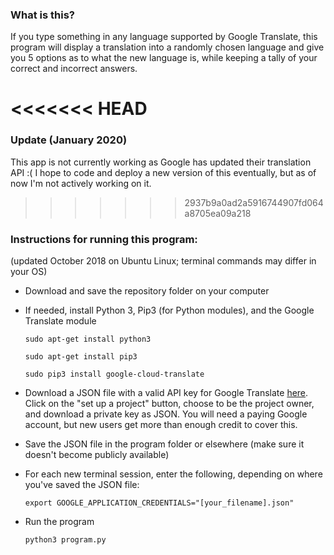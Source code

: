 ### What is this?
If you type something in any language supported by Google Translate, this program will display a translation into a randomly chosen language and give you 5 options as to what the new language is, while keeping a tally of your correct and incorrect answers.

<<<<<<< HEAD
=======
### Update (January 2020)
This app is not currently working as Google has updated their translation API :(
I hope to code and deploy a new version of this eventually, but as of now I'm not actively working on it.

>>>>>>> 2937b9a0ad2a5916744907fd064a8705ea09a218
### Instructions for running this program:
(updated October 2018 on Ubuntu Linux; terminal commands may differ in your OS)

* Download and save the repository folder on your computer

* If needed, install Python 3, Pip3 (for Python modules), and the Google Translate module

  `sudo apt-get install python3`

  `sudo apt-get install pip3`

  `sudo pip3 install google-cloud-translate`
  
* Download a JSON file with a valid API key for Google Translate [here](https://cloud.google.com/translate/docs/quickstart?csw=1). Click on the "set up a project" button, choose to be the project owner, and download a private key as JSON. You will need a paying Google account, but new users get more than enough credit to cover this.

* Save the JSON file in the program folder or elsewhere (make sure it doesn't become publicly available)

* For each new terminal session, enter the following, depending on where you've saved the JSON file:

  `export GOOGLE_APPLICATION_CREDENTIALS="[your_filename].json"`

* Run the program

  `python3 program.py`
